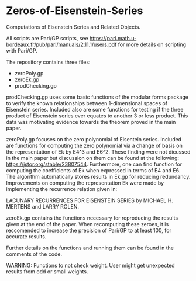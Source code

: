 # Zeros-of-Eisenstein-Series
Computations of Eisenstein Series and Related Objects.

All scripts are Pari/GP scripts, see https://pari.math.u-bordeaux.fr/pub/pari/manuals/2.11.1/users.pdf for more details on scripting with Pari/GP.

The repository contains three files:
  - zeroPoly.gp
  - zeroEk.gp
  - prodChecking.gp
  
prodChecking.gp uses some basic functions of the modular forms package to verify the known relationships between 1-dimensional spaces of Eisenstein series. Included also are some functions for testing if the three product of Eisenstein series ever equates to another 3 or less product. This data was motivating evidence towards the theorem proved in the main paper.

zeroPoly.gp focuses on the zero polynomial of Eisentein series. Included are functions for computing the zero polynomial via a change of basis on the representation of Ek by E4^3 and E6^2. These finding were not dicussed in the main paper but discussion on them can be found at the following: https://jstor.org/stable/23807544. Furthermore, one can find function for computing the coefficients of Ek when expressed in terms of E4 and E6. The algorithm automatically stores results in Ek.gp for reducing redundancy. Improvements on computing the representation Ek were made by implementing the recurrence relation given in:

LACUNARY RECURRENCES FOR EISENSTEIN SERIES by MICHAEL H. MERTENS and LARRY ROLEN.

zeroEk.gp contains the functions necessary for reproducing the results given at the end of the paper. When recomputing these zeroes, it is reccomended to increase the precision of Pari/GP to at least 100, for accurate results. 

Further details on the functions and running them can be found in the comments of the code.

WARNING: Functions to not check weight. User might get unexpected results from odd or small weights.
